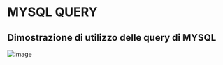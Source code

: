 # MYSQL QUERY
## Dimostrazione di utilizzo delle query di MYSQL 

![image](https://github.com/Ibrahim-Mujagic/MYSQL-Query/assets/150658345/33bcd6f7-4ea3-455c-8f16-b0324d670112)

